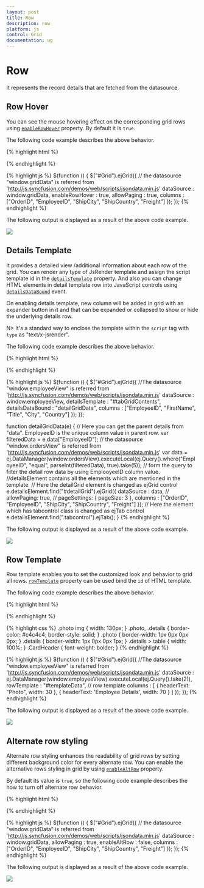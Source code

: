 ```yaml
---
layout: post
title: Row
description: row
platform: js
control: Grid
documentation: ug
--- 
```


# Row

It represents the record details that are fetched from the datasource.

## Row Hover

You can see the mouse hovering effect on the corresponding grid rows using [`enableRowHover`](http://help.syncfusion.com/js/api/ejgrid#members:enablerowhover "enableRowHover") property. By default it is `true`.

The following code example describes the above behavior.

{% highlight html %}
<div id="Grid"></div>
{% endhighlight %}

{% highlight js %}
$(function () {
	$("#Grid").ejGrid({
		// the datasource "window.gridData" is referred from 'http://js.syncfusion.com/demos/web/scripts/jsondata.min.js'
		dataSource : window.gridData,
		enableRowHover : true,
		allowPaging : true,
		columns : ["OrderID", "EmployeeID", "ShipCity", "ShipCountry", "Freight"]
	});
});
{% endhighlight %}

The following output is displayed as a result of the above code example.

![](Row_images/Row_img1.png)


## Details Template

It provides a detailed view /additional information about each row of the grid. You can render any type of JsRender template and assign the script template id in the [`detailsTemplate`](http://help.syncfusion.com/js/api/ejgrid#members:detailstemplate "detailsTemplate") property. And also you can change HTML elements in detail template row into JavaScript controls using [`detailsDataBound`](http://help.syncfusion.com/js/api/ejgrid#events:detailsdatabound "detailsDataBound") event.

On enabling details template, new column will be added in grid with an expander button in it and that can be expanded or collapsed to show or hide the underlying details row.

N> It's a standard way to enclose the template within the `script` tag with `type` as "text/x-jsrender".

The following code example describes the above behavior.

{% highlight html %}
<div id="Grid"></div>
<script id="tabGridContents" type="text/x-jsrender">
   <div class="tabcontrol" id="Test">
   <ul>
   <li><a href="#gridTab{{"{{"}}:EmployeeID{{}}}}">Stock Grid</a></li>
   </ul>
   <div id="gridTab{{:EmployeeID}}">
   <div id="detailGrid">
   </div>
   </div>
   </div>
</script>
{% endhighlight %}

{% highlight js %}
$(function () {
	$("#Grid").ejGrid({
		//The datasource "window.employeeView" is referred from 'http://js.syncfusion.com/demos/web/scripts/jsondata.min.js'
		dataSource : window.employeeView,
		detailsTemplate : "#tabGridContents",
		detailsDataBound : "detailGridData",
		columns : ["EmployeeID", "FirstName", "Title", "City", "Country"]
	});
});

function detailGridData(e) {
	// Here you can get the parent details from "data". EmployeeID is the unique column value in parent row.
	var filteredData = e.data["EmployeeID"];
	// the datasource "window.ordersView" is referred from 'http://js.syncfusion.com/demos/web/scripts/jsondata.min.js'
	var data = ej.DataManager(window.ordersView).executeLocal(ej.Query().where("EmployeeID", "equal", parseInt(filteredData), true).take(5)); // form the query to filter the detail row data by using EmplooyeeID column value.
	//detailsElement contains all the elements which are mentioned in the template.
	// Here the detailGrid element is changed as ejGrid control
	e.detailsElement.find("#detailGrid").ejGrid({
		dataSource : data,
		//  allowPaging: true,
		// pageSettings: { pageSize: 3 },
		columns : ["OrderID", "EmployeeID", "ShipCity", "ShipCountry", "Freight"]
	});
	// Here the element which has tabcontrol class is changed as ejTab control
	e.detailsElement.find(".tabcontrol").ejTab();
}
{% endhighlight %}

The following output is displayed as a result of the above code example.

![](Row_images/Row_img2.png)


## Row Template

Row template enables you to set the customized look and behavior to grid all rows. [`rowTemplate`](http://help.syncfusion.com/js/api/ejgrid#members:rowtemplate "rowTemplate") property can be used bind the `id` of HTML template.

The following code example describes the above behavior.

{% highlight html %}
<div id="Grid"></div>
<script id="templateData" type="text/x-jsrender">
   <tr>
   <td class="photo">
   <img style="width: 130px; height: 160px" src="/13.2.0.29/themes/web/images/employees/{{"{{"}}:EmployeeID{{}}}}.png" alt="{{"{{"}}:EmployeeID{{}}}}" />
   </td>
   <td class="details">
   <table class="CardTable" cellpadding="3" cellspacing="2">
   <colgroup>
   <col width="50%">
   <col width="50%">
   </colgroup>
   <tbody>
   <tr>
   <td class="CardHeader">First Name </td>
   <td>{{:FirstName}}</td>
   </tr>
   <tr>
   <td class="CardHeader">Last Name</td>
   <td>{{:LastName}}</td>
   </tr>
   <tr>
   <td class="CardHeader">Title
   </td>
   <td>{{:Title}}</td>
   </tr>
   </tbody>
   </table>
   </td>
   </tr>
</script>
{% endhighlight %}

{% highlight css %}
.photo img {
	width: 130px;
}
.photo, .details {
	border-color: #c4c4c4;
	border-style: solid;
}
.photo {
	border-width: 1px 0px 0px 0px;
}
.details {
	border-width: 1px 0px 0px 1px;
}
.details > table {
	width: 100%;
}
.CardHeader {
	font-weight: bolder;
}
{% endhighlight %}

{% highlight js %}
$(function () {
	$("#Grid").ejGrid({
		//The datasource "window.employeeView" is referred from 'http://js.syncfusion.com/demos/web/scripts/jsondata.min.js'
		dataSource : ej.DataManager(window.employeeView).executeLocal(ej.Query().take(2)),
		rowTemplate : "#templateData", // row template
		columns : [
			{ headerText: "Photo", width: 30 },
			{ headerText: 'Employee Details', width: 70 }
		]
	});
});
{% endhighlight %}

The following output is displayed as a result of the above code example.

![](Row_images/Row_img3.png)


## Alternate row styling

Alternate row styling enhances the readability of grid rows by setting different background color for every alternate row. You can enable the alternative rows styling in grid by using [`enableAltRow`](http://help.syncfusion.com/js/api/ejgrid#members:enablealtrow "enableAltRow") property. 

By default its value is `true`, so the following code example describes the how to turn off alternate row behavior.

{% highlight html %}
<div id="Grid"></div>
{% endhighlight %}

{% highlight js %}
$(function () {
	$("#Grid").ejGrid({
		// the datasource "window.gridData" is referred from 'http://js.syncfusion.com/demos/web/scripts/jsondata.min.js'
		dataSource : window.gridData,
		allowPaging : true,
		enableAltRow : false,
		columns : ["OrderID", "EmployeeID", "ShipCity", "ShipCountry", "Freight"]
	});
});
{% endhighlight %}

The following output is displayed as a result of the above code example.

![](Row_images/Row_img4.png)


